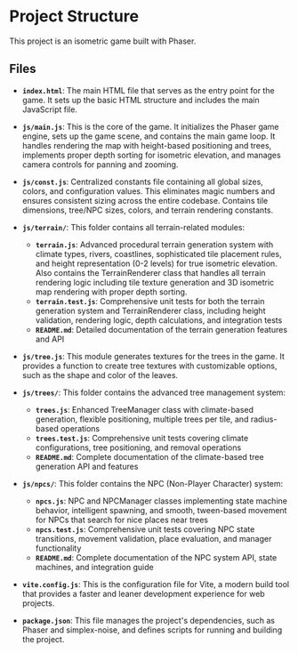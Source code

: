 # Project Structure

This project is an isometric game built with Phaser.

## Files

- **`index.html`**: The main HTML file that serves as the entry point for the game. It sets up the basic HTML structure and includes the main JavaScript file.

- **`js/main.js`**: This is the core of the game. It initializes the Phaser game engine, sets up the game scene, and contains the main game loop. It handles rendering the map with height-based positioning and trees, implements proper depth sorting for isometric elevation, and manages camera controls for panning and zooming.

- **`js/const.js`**: Centralized constants file containing all global sizes, colors, and configuration values. This eliminates magic numbers and ensures consistent sizing across the entire codebase. Contains tile dimensions, tree/NPC sizes, colors, and terrain rendering constants.

- **`js/terrain/`**: This folder contains all terrain-related modules:

  - **`terrain.js`**: Advanced procedural terrain generation system with climate types, rivers, coastlines, sophisticated tile placement rules, and height representation (0-2 levels) for true isometric elevation. Also contains the TerrainRenderer class that handles all terrain rendering logic including tile texture generation and 3D isometric map rendering with proper depth sorting.
  - **`terrain.test.js`**: Comprehensive unit tests for both the terrain generation system and TerrainRenderer class, including height validation, rendering logic, depth calculations, and integration tests
  - **`README.md`**: Detailed documentation of the terrain generation features and API

- **`js/tree.js`**: This module generates textures for the trees in the game. It provides a function to create tree textures with customizable options, such as the shape and color of the leaves.

- **`js/trees/`**: This folder contains the advanced tree management system:

  - **`trees.js`**: Enhanced TreeManager class with climate-based generation, flexible positioning, multiple trees per tile, and radius-based operations
  - **`trees.test.js`**: Comprehensive unit tests covering climate configurations, tree positioning, and removal operations
  - **`README.md`**: Complete documentation of the climate-based tree generation API and features

- **`js/npcs/`**: This folder contains the NPC (Non-Player Character) system:

  - **`npcs.js`**: NPC and NPCManager classes implementing state machine behavior, intelligent spawning, and smooth, tween-based movement for NPCs that search for nice places near trees
  - **`npcs.test.js`**: Comprehensive unit tests covering NPC state transitions, movement validation, place evaluation, and manager functionality
  - **`README.md`**: Complete documentation of the NPC system API, state machines, and integration guide

- **`vite.config.js`**: This is the configuration file for Vite, a modern build tool that provides a faster and leaner development experience for web projects.

- **`package.json`**: This file manages the project's dependencies, such as Phaser and simplex-noise, and defines scripts for running and building the project.
